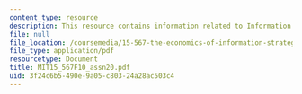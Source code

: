 ```yaml
---
content_type: resource
description: This resource contains information related to Information analytics.
file: null
file_location: /coursemedia/15-567-the-economics-of-information-strategy-structure-and-pricing-fall-2010/3f24c6b5490e9a05c80324a28ac503c4_MIT15_567F10_assn20.pdf
file_type: application/pdf
resourcetype: Document
title: MIT15_567F10_assn20.pdf
uid: 3f24c6b5-490e-9a05-c803-24a28ac503c4
---
```

